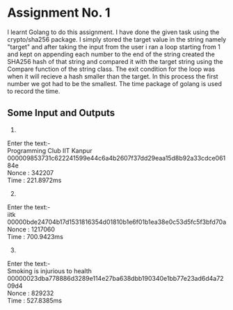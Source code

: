 # Assignment No. 1
I learnt Golang to do this assignment. I have done the given task using the crypto/sha256 package. I simply stored the target value in the string namely "target" and after taking the input from the user i ran a loop starting from 1 and kept on appending each number to the end of the string created the SHA256 hash of that string and compared it with the target string using the Compare function of the string class. The exit condition for the loop was when it will recieve a hash smaller than the target. In this process the first number we got had to be the smallest. The time package of golang is used to record the time.

 ## Some Input and Outputs
 1)
Enter the text:-  
Programming Club IIT Kanpur  
000009853731c622241599e44c6a4b2607f37dd29eaa15d8b92a33cdce06184e  
Nonce : 342207  
Time : 221.8972ms  

2)  
Enter the text:-  
iitk  
00000bde24704b17d1531816354d01810b1e6f01b1ea38e0c53d5fc5f3bfd70a  
Nonce : 1217060  
Time : 700.9423ms   

3)  
Enter the text:-  
Smoking is injurious to health  
00000023dba778886d3289e114e27ba638dbb190340e1bb77e23ad6d4a7209d4  
Nonce : 829232  
Time : 527.8385ms    

